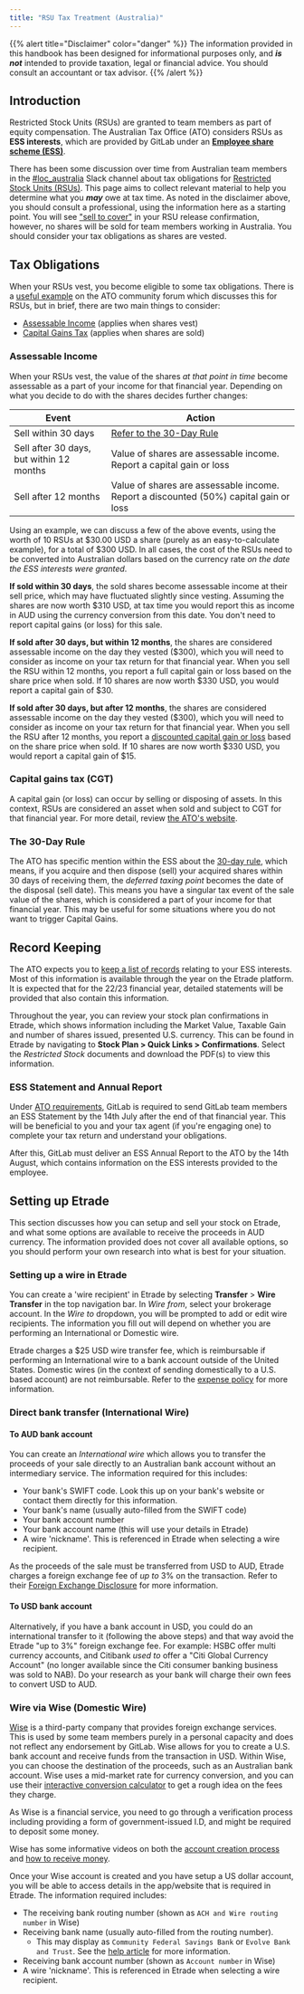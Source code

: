 ```yaml
---
title: "RSU Tax Treatment (Australia)"
---
```


{{% alert title="Disclaimer" color="danger" %}}
The information provided in this handbook has been designed for informational purposes only, and ***is not*** intended to provide taxation, legal or financial advice. You should consult an accountant or tax advisor.
{{% /alert %}}

## Introduction

Restricted Stock Units (RSUs) are granted to team members as part of equity compensation. The Australian Tax Office (ATO) considers RSUs as **ESS interests**, which are provided by GitLab under an [**Employee share scheme (ESS)**](https://www.ato.gov.au/General/Employee-share-schemes/).

There has been some discussion over time from Australian team members in the [#loc_australia](https://gitlab.slack.com/archives/CHHFS9DR7) Slack channel about tax obligations for [Restricted Stock Units (RSUs)](/handbook/stock-options/#restricted-stock-units-rsus). This page aims to collect relevant material to help you determine what you ***may*** owe at tax time. As noted in the disclaimer above, you should consult a professional, using the information here as a starting point.
You will see ["sell to cover"](/handbook/stock-options/#sell-to-cover---rsus) in your RSU release confirmation, however, no shares will be sold for team members working in Australia. You should consider your tax obligations as shares are vested.

## Tax Obligations

When your RSUs vest, you become eligible to some tax obligations. There is a [useful example](https://community.ato.gov.au/s/question/a0J9s0000001HR9/p00043329) on the ATO community forum which discusses this for RSUs, but in brief, there are two main things to consider:

- [Assessable Income](#assessable-income) (applies when shares vest)
- [Capital Gains Tax](#capital-gains-tax-cgt) (applies when shares are sold)

### Assessable Income

When your RSUs vest, the value of the shares *at that point in time* become assessable as a part of your income for that financial year. Depending on what you decide to do with the shares decides further changes:

|Event|Action|
|--|--|
|Sell within 30 days|[Refer to the 30-Day Rule](#the-30-day-rule)|
|Sell after 30 days, but within 12 months|Value of shares are assessable income. Report a capital gain or loss|
|Sell after 12 months|Value of shares are assessable income. Report a discounted (50%) capital gain or loss|

Using an example, we can discuss a few of the above events, using the worth of 10 RSUs at $30.00 USD a share (purely as an easy-to-calculate example), for a total of $300 USD. In all cases, the cost of the RSUs need to be converted into Australian dollars based on the currency rate *on the date the ESS interests were granted*.

**If sold within 30 days**, the sold shares become assessable income at their sell price, which may have fluctuated slightly since vesting. Assuming the shares are now worth $310 USD, at tax time you would report this as income in AUD using the currency conversion from this date. You don't need to report capital gains (or loss) for this sale.

**If sold after 30 days, but within 12 months**, the shares are considered assessable income on the day they vested ($300), which you will need to consider as income on your tax return for that financial year. When you sell the RSU within 12 months, you report a full capital gain or loss based on the share price when sold. If 10 shares are now worth $330 USD, you would report a capital gain of $30.

**If sold after 30 days, but after 12 months**, the shares are considered assessable income on the day they vested ($300), which you will need to consider as income on your tax return for that financial year. When you sell the RSU after 12 months, you report a [discounted capital gain or loss](https://www.ato.gov.au/individuals/capital-gains-tax/cgt-discount/) based on the share price when sold. If 10 shares are now worth $330 USD, you would report a capital gain of $15.

### Capital gains tax (CGT)

A capital gain (or loss) can occur by selling or disposing of assets. In this context, RSUs are considered an asset when sold and subject to CGT for that financial year. For more detail, review [the ATO's website](https://www.ato.gov.au/Individuals/Capital-gains-tax/).

### The 30-Day Rule

The ATO has specific mention within the ESS about the [30-day rule](https://www.ato.gov.au/general/employee-share-schemes/employers/types-of-ess/concessional-ess/tax-deferred-schemes/#BK_30dayruleitcanchangethedeferredtaxing), which means, if you acquire and then dispose (sell) your acquired shares within 30 days of receiving them, the *deferred taxing point* becomes the date of the disposal (sell date). This means you have a singular tax event of the sale value of the shares, which is considered a part of your income for that financial year. This may be useful for some situations where you do not want to trigger Capital Gains.

## Record Keeping

The ATO expects you to [keep a list of records](https://www.ato.gov.au/General/Employee-share-schemes/Employees/Record-keeping/) relating to your ESS interests. Most of this information is available through the year on the Etrade platform.  It is expected that for the 22/23 financial year, detailed statements will be provided that also contain this information.

Throughout the year, you can review your stock plan confirmations in Etrade, which shows information including the Market Value, Taxable Gain and number of shares issued, presented U.S. currency. This can be found in Etrade by navigating to **Stock Plan > Quick Links > Confirmations**. Select the *Restricted Stock* documents and download the PDF(s) to view this information.

### ESS Statement and Annual Report

Under [ATO requirements](https://www.ato.gov.au/General/Employee-share-schemes/In-detail/Employer-reporting-requirements/ESS---Reporting-requirements-for-employers/), GitLab is required to send GitLab team members an ESS Statement by the 14th July after the end of that financial year. This will be beneficial to you and your tax agent (if you're engaging one) to complete your tax return and understand your obligations.

After this, GitLab must deliver an ESS Annual Report to the ATO by the 14th August, which contains information on the ESS interests provided to the employee.

## Setting up Etrade

This section discusses how you can setup and sell your stock on Etrade, and what some options are available to receive the proceeds in AUD currency. The information provided does not cover all available options, so you should perform your own research into what is best for your situation.

### Setting up a wire in Etrade

You can create a 'wire recipient' in Etrade by selecting **Transfer** > **Wire Transfer** in the top navigation bar. In *Wire from*, select your brokerage account. In the *Wire to* dropdown, you will be prompted to add or edit wire recipients. The information you fill out will depend on whether you are performing an International or Domestic wire.

Etrade charges a $25 USD wire transfer fee, which is reimbursable if performing an International wire to a bank account outside of the United States. Domestic wires (in the context of sending domestically to a U.S. based account) are not reimbursable. Refer to the [expense policy](/handbook/finance/expenses/#expense-policy-outline) for more information.

### Direct bank transfer (International Wire)

#### To AUD bank account

You can create an *International wire* which allows you to transfer the proceeds of your sale directly to an Australian bank account without an intermediary service. The information required for this includes:

- Your bank's SWIFT code. Look this up on your bank's website or contact them directly for this information.
- Your bank's name (usually auto-filled from the SWIFT code)
- Your bank account number
- Your bank account name (this will use your details in Etrade)
- A wire 'nickname'. This is referenced in Etrade when selecting a wire recipient.

As the proceeds of the sale must be transferred from USD to AUD, Etrade charges a foreign exchange fee of *up to* 3% on the transaction. Refer to their [Foreign Exchange Disclosure](https://us.etrade.com/e/t/estation/help?id=310120000) for more information.

#### To USD bank account

Alternatively, if you have a bank account in USD, you could do an international transfer to it (following the above steps) and that way avoid the Etrade "up to 3%" foreign exchange fee. For example: HSBC offer multi currency accounts, and Citibank *used to* offer a "Citi Global Currency Account" (no longer available since the Citi consumer banking business was sold to NAB). Do your research as your bank will charge their own fees to convert USD to AUD.

### Wire via Wise (Domestic Wire)

[Wise](https://wise.com/) is a third-party company that provides foreign exchange services. This is used by some team members purely in a personal capacity and does not reflect any endorsement by GitLab. Wise allows for you to create a U.S. bank account and receive funds from the transaction in USD. Within Wise, you can choose the destination of the proceeds, such as an Australian bank account. Wise uses a mid-market rate for currency conversion, and you can use their [interactive conversion calculator](https://wise.com/au/pricing/hold-fees?sourceAmount=1000&sourceCcy=USD&targetCcy=AUD) to get a rough idea on the fees they charge.

As Wise is a financial service, you need to go through a verification process including providing a form of government-issued I.D, and might be required to deposit some money.

Wise has some informative videos on both the [account creation process](https://www.youtube.com/watch?v=oVG-p27bHkE) and [how to receive money](https://youtu.be/4Omk_0PLzCk?t=128).

Once your Wise account is created and you have setup a US dollar account, you will be able to access details in the app/website that is required in Etrade. The information required includes:

- The receiving bank routing number (shown as `ACH and Wire routing number` in Wise)
- Receiving bank name (usually auto-filled from the routing number).
  - This may display as `Community Federal Savings Bank` or `Evolve Bank and Trust`. See the [help article](https://wise.com/help/articles/2827506/how-do-i-use-my-usd-account-details) for more information.
- Receiving bank account number (shown as `Account number` in Wise)
- A wire 'nickname'. This is referenced in Etrade when selecting a wire recipient.
